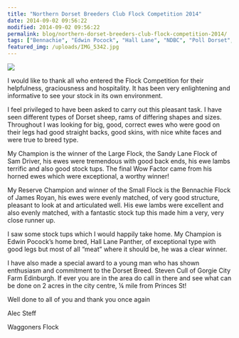 ```yaml
---
title: "Northern Dorset Breeders Club Flock Competition 2014"
date: 2014-09-02 09:56:22
modified: 2014-09-02 09:56:22
permalink: blog/northern-dorset-breeders-club-flock-competition-2014/
tags: ["Bennachie", "Edwin Pocock", "Hall Lane", "NDBC", "Poll Dorset", "Report", "Sam Driver", "Waggoners"]
featured_img: /uploads/IMG_5342.jpg
---
```


![](/uploads/IMG_5342.jpg)

I would like to thank all who entered the Flock Competition for their helpfulness, graciousness and hospitality. It has been very enlightening and informative to see your stock in its own environment.

I feel privileged to have been asked to carry out this pleasant task. I have seen different types of Dorset sheep, rams of differing shapes and sizes. Throughout I was looking for big, good, correct ewes who were good on their legs had good straight backs, good skins, with nice white faces and were true to breed type.

My Champion is the winner of the Large Flock, the Sandy Lane Flock of Sam Driver, his ewes were tremendous with good back ends, his ewe lambs terrific and also good stock tups. The final Wow Factor came from his horned ewes which were exceptional, a worthy winner!

My Reserve Champion and winner of the Small Flock is the Bennachie Flock of James Royan, his ewes were evenly matched, of very good structure, pleasant to look at and articulated well. His ewe lambs were excellent and also evenly matched, with a fantastic stock tup this made him a very, very close runner up.

I saw some stock tups which I would happily take home. My Champion is Edwin Pocock’s home bred, Hall Lane Panther, of exceptional type with good legs but most of all “meat” where it should be, he was a clear winner.

I have also made a special award to a young man who has shown enthusiasm and commitment to the Dorset Breed. Steven Cull of Gorgie City Farm Edinburgh. If ever you are in the area do call in there and see what can be done on 2 acres in the city centre, ¼ mile from Princes St!

Well done to all of you and thank you once again

Alec Steff

Waggoners Flock
